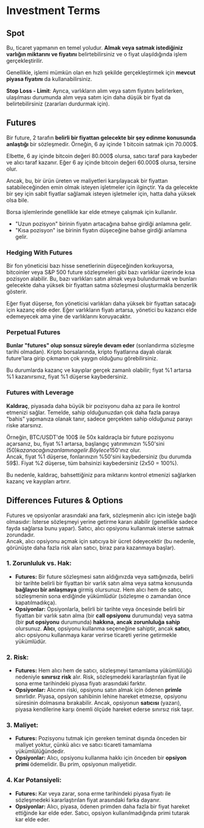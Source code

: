 # Investment Terms

## Spot

Bu, ticaret yapmanın en temel yoludur. **Almak veya satmak istediğiniz varlığın miktarını ve fiyatını** belirtebilirsiniz ve o fiyat ulaşıldığında işlem gerçekleştirilir.

Genellikle, işlemi mümkün olan en hızlı şekilde gerçekleştirmek için **mevcut piyasa fiyatını** da kullanabilirsiniz.

**Stop Loss - Limit**: Ayrıca, varlıkların alım veya satım fiyatını belirlerken, ulaşılması durumunda alım veya satım için daha düşük bir fiyat da belirtebilirsiniz (zararları durdurmak için).

## Futures

Bir future, 2 tarafın **belirli bir fiyattan gelecekte bir şey edinme konusunda anlaştığı** bir sözleşmedir. Örneğin, 6 ay içinde 1 bitcoin satmak için 70.000$.

Elbette, 6 ay içinde bitcoin değeri 80.000$ olursa, satıcı taraf para kaybeder ve alıcı taraf kazanır. Eğer 6 ay içinde bitcoin değeri 60.000$ olursa, tersine olur.

Ancak, bu, bir ürün üreten ve maliyetleri karşılayacak bir fiyattan satabileceğinden emin olmak isteyen işletmeler için ilginçtir. Ya da gelecekte bir şey için sabit fiyatlar sağlamak isteyen işletmeler için, hatta daha yüksek olsa bile.

Borsa işlemlerinde genellikle kar elde etmeye çalışmak için kullanılır.

* "Uzun pozisyon" birinin fiyatın artacağına bahse girdiği anlamına gelir.
* "Kısa pozisyon" ise birinin fiyatın düşeceğine bahse girdiği anlamına gelir.

### Hedging With Futures <a href="#mntl-sc-block_7-0" id="mntl-sc-block_7-0"></a>

Bir fon yöneticisi bazı hisse senetlerinin düşeceğinden korkuyorsa, bitcoinler veya S&P 500 future sözleşmeleri gibi bazı varlıklar üzerinde kısa pozisyon alabilir. Bu, bazı varlıkları satın almak veya bulundurmak ve bunları gelecekte daha yüksek bir fiyattan satma sözleşmesi oluşturmakla benzerlik gösterir.

Eğer fiyat düşerse, fon yöneticisi varlıkları daha yüksek bir fiyattan satacağı için kazanç elde eder. Eğer varlıkların fiyatı artarsa, yönetici bu kazancı elde edemeyecek ama yine de varlıklarını koruyacaktır.

### Perpetual Futures

**Bunlar "futures" olup sonsuz süreyle devam eder** (sonlandırma sözleşme tarihi olmadan). Kripto borsalarında, kripto fiyatlarına dayalı olarak future'lara girip çıkmanın çok yaygın olduğunu görebilirsiniz.

Bu durumlarda kazanç ve kayıplar gerçek zamanlı olabilir; fiyat %1 artarsa %1 kazanırsınız, fiyat %1 düşerse kaybedersiniz.

### Futures with Leverage

**Kaldıraç**, piyasada daha büyük bir pozisyonu daha az para ile kontrol etmenizi sağlar. Temelde, sahip olduğunuzdan çok daha fazla paraya "bahis" yapmanıza olanak tanır, sadece gerçekten sahip olduğunuz parayı riske atarsınız.

Örneğin, BTC/USDT'de 100$ ile 50x kaldıraçla bir future pozisyonu açarsanız, bu, fiyat %1 artarsa, başlangıç yatırımınızın %50'sini (50$) kazanacağınız anlamına gelir. Böylece 150$'ınız olur.\
Ancak, fiyat %1 düşerse, fonlarınızın %50'sini kaybedersiniz (bu durumda 59$). Fiyat %2 düşerse, tüm bahsinizi kaybedersiniz (2x50 = 100%).

Bu nedenle, kaldıraç, bahsettiğiniz para miktarını kontrol etmenizi sağlarken kazanç ve kayıpları artırır.

## Differences Futures & Options

Futures ve opsiyonlar arasındaki ana fark, sözleşmenin alıcı için isteğe bağlı olmasıdır: İsterse sözleşmeyi yerine getirme kararı alabilir (genellikle sadece fayda sağlarsa bunu yapar). Satıcı, alıcı opsiyonu kullanmak isterse satmak zorundadır.\
Ancak, alıcı opsiyonu açmak için satıcıya bir ücret ödeyecektir (bu nedenle, görünüşte daha fazla risk alan satıcı, biraz para kazanmaya başlar).

### 1. **Zorunluluk vs. Hak:**

* **Futures:** Bir future sözleşmesi satın aldığınızda veya sattığınızda, belirli bir tarihte belirli bir fiyattan bir varlık satın alma veya satma konusunda **bağlayıcı bir anlaşmaya** girmiş olursunuz. Hem alıcı hem de satıcı, sözleşmenin sona erdiğinde yükümlüdür (sözleşme o zamandan önce kapatılmadıkça).
* **Opsiyonlar:** Opsiyonlarla, belirli bir tarihte veya öncesinde belirli bir fiyattan bir varlık satın alma (bir **call opsiyonu** durumunda) veya satma (bir **put opsiyonu** durumunda) **hakkına, ancak zorunluluğa sahip** olursunuz. **Alıcı**, opsiyonu kullanma seçeneğine sahiptir, ancak **satıcı**, alıcı opsiyonu kullanmaya karar verirse ticareti yerine getirmekle yükümlüdür.

### 2. **Risk:**

* **Futures:** Hem alıcı hem de satıcı, sözleşmeyi tamamlama yükümlülüğü nedeniyle **sınırsız risk** alır. Risk, sözleşmedeki kararlaştırılan fiyat ile sona erme tarihindeki piyasa fiyatı arasındaki farktır.
* **Opsiyonlar:** Alıcının riski, opsiyonu satın almak için ödenen **primle** sınırlıdır. Piyasa, opsiyon sahibinin lehine hareket etmezse, opsiyonu süresinin dolmasına bırakabilir. Ancak, opsiyonun **satıcısı** (yazarı), piyasa kendilerine karşı önemli ölçüde hareket ederse sınırsız risk taşır.

### 3. **Maliyet:**

* **Futures:** Pozisyonu tutmak için gereken teminat dışında önceden bir maliyet yoktur, çünkü alıcı ve satıcı ticareti tamamlama yükümlülüğündedir.
* **Opsiyonlar:** Alıcı, opsiyonu kullanma hakkı için önceden bir **opsiyon primi** ödemelidir. Bu prim, opsiyonun maliyetidir.

### 4. **Kar Potansiyeli:**

* **Futures:** Kar veya zarar, sona erme tarihindeki piyasa fiyatı ile sözleşmedeki kararlaştırılan fiyat arasındaki farka dayanır.
* **Opsiyonlar:** Alıcı, piyasa, ödenen primden daha fazla bir fiyat hareket ettiğinde kar elde eder. Satıcı, opsiyon kullanılmadığında primi tutarak kar elde eder.

